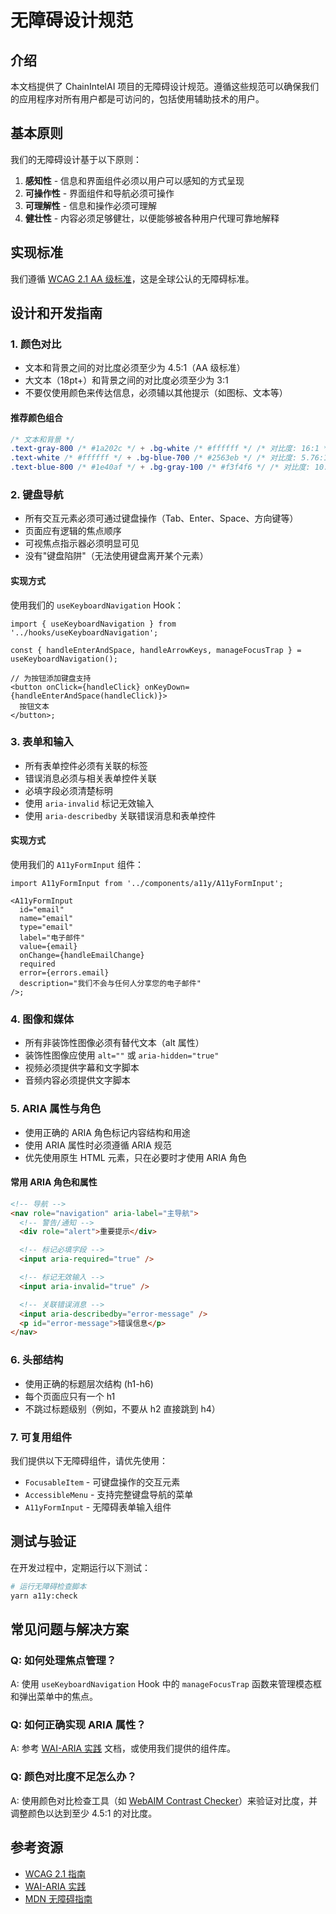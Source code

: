 # 无障碍设计规范

## 介绍

本文档提供了 ChainIntelAI 项目的无障碍设计规范。遵循这些规范可以确保我们的应用程序对所有用户都是可访问的，包括使用辅助技术的用户。

## 基本原则

我们的无障碍设计基于以下原则：

1. **感知性** - 信息和界面组件必须以用户可以感知的方式呈现
2. **可操作性** - 界面组件和导航必须可操作
3. **可理解性** - 信息和操作必须可理解
4. **健壮性** - 内容必须足够健壮，以便能够被各种用户代理可靠地解释

## 实现标准

我们遵循 [WCAG 2.1 AA 级标准](https://www.w3.org/TR/WCAG21/)，这是全球公认的无障碍标准。

## 设计和开发指南

### 1. 颜色对比

- 文本和背景之间的对比度必须至少为 4.5:1（AA 级标准）
- 大文本（18pt+）和背景之间的对比度必须至少为 3:1
- 不要仅使用颜色来传达信息，必须辅以其他提示（如图标、文本等）

#### 推荐颜色组合

```css
/* 文本和背景 */
.text-gray-800 /* #1a202c */ + .bg-white /* #ffffff */ /* 对比度: 16:1 */
.text-white /* #ffffff */ + .bg-blue-700 /* #2563eb */ /* 对比度: 5.76:1 */
.text-blue-800 /* #1e40af */ + .bg-gray-100 /* #f3f4f6 */ /* 对比度: 10.86:1 */
```

### 2. 键盘导航

- 所有交互元素必须可通过键盘操作（Tab、Enter、Space、方向键等）
- 页面应有逻辑的焦点顺序
- 可视焦点指示器必须明显可见
- 没有"键盘陷阱"（无法使用键盘离开某个元素）

#### 实现方式

使用我们的 `useKeyboardNavigation` Hook：

```tsx
import { useKeyboardNavigation } from '../hooks/useKeyboardNavigation';

const { handleEnterAndSpace, handleArrowKeys, manageFocusTrap } = useKeyboardNavigation();

// 为按钮添加键盘支持
<button onClick={handleClick} onKeyDown={handleEnterAndSpace(handleClick)}>
  按钮文本
</button>;
```

### 3. 表单和输入

- 所有表单控件必须有关联的标签
- 错误消息必须与相关表单控件关联
- 必填字段必须清楚标明
- 使用 `aria-invalid` 标记无效输入
- 使用 `aria-describedby` 关联错误消息和表单控件

#### 实现方式

使用我们的 `A11yFormInput` 组件：

```tsx
import A11yFormInput from '../components/a11y/A11yFormInput';

<A11yFormInput
  id="email"
  name="email"
  type="email"
  label="电子邮件"
  value={email}
  onChange={handleEmailChange}
  required
  error={errors.email}
  description="我们不会与任何人分享您的电子邮件"
/>;
```

### 4. 图像和媒体

- 所有非装饰性图像必须有替代文本（alt 属性）
- 装饰性图像应使用 `alt=""` 或 `aria-hidden="true"`
- 视频必须提供字幕和文字脚本
- 音频内容必须提供文字脚本

### 5. ARIA 属性与角色

- 使用正确的 ARIA 角色标记内容结构和用途
- 使用 ARIA 属性时必须遵循 ARIA 规范
- 优先使用原生 HTML 元素，只在必要时才使用 ARIA 角色

#### 常用 ARIA 角色和属性

```html
<!-- 导航 -->
<nav role="navigation" aria-label="主导航">
  <!-- 警告/通知 -->
  <div role="alert">重要提示</div>

  <!-- 标记必填字段 -->
  <input aria-required="true" />

  <!-- 标记无效输入 -->
  <input aria-invalid="true" />

  <!-- 关联错误消息 -->
  <input aria-describedby="error-message" />
  <p id="error-message">错误信息</p>
</nav>
```

### 6. 头部结构

- 使用正确的标题层次结构 (h1-h6)
- 每个页面应只有一个 h1
- 不跳过标题级别（例如，不要从 h2 直接跳到 h4）

### 7. 可复用组件

我们提供以下无障碍组件，请优先使用：

- `FocusableItem` - 可键盘操作的交互元素
- `AccessibleMenu` - 支持完整键盘导航的菜单
- `A11yFormInput` - 无障碍表单输入组件

## 测试与验证

在开发过程中，定期运行以下测试：

```bash
# 运行无障碍检查脚本
yarn a11y:check
```

## 常见问题与解决方案

### Q: 如何处理焦点管理？

A: 使用 `useKeyboardNavigation` Hook 中的 `manageFocusTrap` 函数来管理模态框和弹出菜单中的焦点。

### Q: 如何正确实现 ARIA 属性？

A: 参考 [WAI-ARIA 实践](https://www.w3.org/TR/wai-aria-practices-1.1/) 文档，或使用我们提供的组件库。

### Q: 颜色对比度不足怎么办？

A: 使用颜色对比检查工具（如 [WebAIM Contrast Checker](https://webaim.org/resources/contrastchecker/)）来验证对比度，并调整颜色以达到至少 4.5:1 的对比度。

## 参考资源

- [WCAG 2.1 指南](https://www.w3.org/TR/WCAG21/)
- [WAI-ARIA 实践](https://www.w3.org/TR/wai-aria-practices-1.1/)
- [MDN 无障碍指南](https://developer.mozilla.org/zh-CN/docs/Web/Accessibility)

